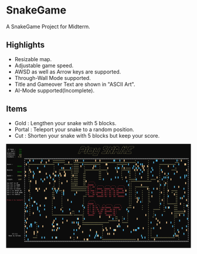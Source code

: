 # SnakeGame

A SnakeGame Project for Midterm.

## Highlights

- Resizable map.
- Adjustable game speed.
- AWSD as well as Arrow keys are supported.
- Through-Wall Mode supported.
- Title and Gameover Text are shown in "ASCII Art".
- AI-Mode supported(Incomplete).

## Items

- Gold   : Lengthen your snake with 5 blocks.
- Portal : Teleport your snake to a random position.
- Cut    : Shorten your snake with 5 blocks but keep your score.

![](images/V3.5.0.png)
